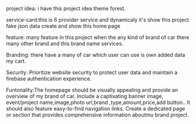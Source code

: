 project idea: i have this project idea theme forest.

service-card:this is 6 provider service and dynamicaly it's show this project fake json data create and show this home page

feature: many feature in this project when the any kind of brand of car there many other brand and this brand name services.

Branding: there have a many of car which user can use is own added data my cart.

Security: Prioritize website security to protect user data and maintain a firebase authentication experience.

Funtonality:The homepage should be visually appealing and provide an overview of my brand of car. Include a captivating banner image, event/project name,image,photo url,brand ,type,amount,price,add button.. It should also feature easy-to-find navigation links. Create a dedicated page or section that provides comprehensive information aboutmu brand project.
